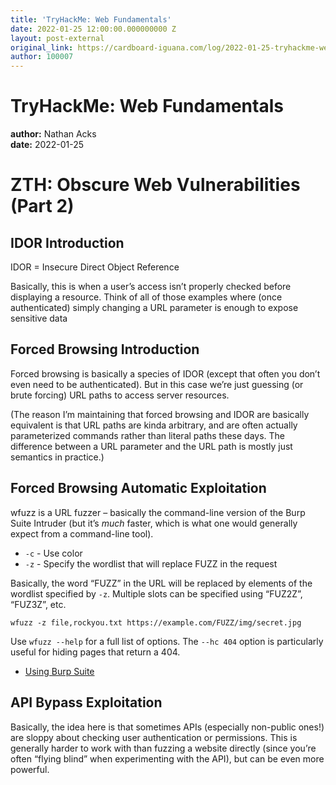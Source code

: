 ```yaml
---
title: 'TryHackMe: Web Fundamentals'
date: 2022-01-25 12:00:00.000000000 Z
layout: post-external
original_link: https://cardboard-iguana.com/log/2022-01-25-tryhackme-web-fundamentals.html
author: 100007
---
```


# TryHackMe: Web Fundamentals

**author:** Nathan Acks  
**date:** 2022-01-25

# ZTH: Obscure Web Vulnerabilities (Part 2)

## IDOR Introduction

IDOR = Insecure Direct Object Reference

Basically, this is when a user’s access isn’t properly checked before displaying a resource. Think of all of those examples where (once authenticated) simply changing a URL parameter is enough to expose sensitive data

## Forced Browsing Introduction

Forced browsing is basically a species of IDOR (except that often you don’t even need to be authenticated). But in this case we’re just guessing (or brute forcing) URL paths to access server resources.

(The reason I’m maintaining that forced browsing and IDOR are basically equivalent is that URL paths are kinda arbitrary, and are often actually parameterized commands rather than literal paths these days. The difference between a URL parameter and the URL path is mostly just semantics in practice.)

## Forced Browsing Automatic Exploitation

wfuzz is a URL fuzzer – basically the command-line version of the Burp Suite Intruder (but it’s _much_ faster, which is what one would generally expect from a command-line tool).

- `-c` - Use color
- `-z` - Specify the wordlist that will replace FUZZ in the request

Basically, the word “FUZZ” in the URL will be replaced by elements of the wordlist specified by `-z`. Multiple slots can be specified using “FUZ2Z”, “FUZ3Z”, etc.

```
wfuzz -z file,rockyou.txt https://example.com/FUZZ/img/secret.jpg
```

Use `wfuzz --help` for a full list of options. The `--hc 404` option is particularly useful for hiding pages that return a 404.

- [Using Burp Suite](https://cardboard-iguana.com/notes/burp-suite.html)

## API Bypass Exploitation

Basically, the idea here is that sometimes APIs (especially non-public ones!) are sloppy about checking user authentication or permissions. This is generally harder to work with than fuzzing a website directly (since you’re often “flying blind” when experimenting with the API), but can be even more powerful.


